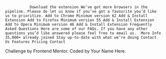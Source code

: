                Download the extension We’ve got more browsers in the pipeline. Please do let us know if you’ve got a favourite you’d like us to prioritize. Add to Chrome Minimum version 62 Add & Install Extension Add to Firefox Minimum version 55 Add & Install Extension Add to Opera Minimum version 46 Add & Install Extension Frequently Asked Questions Here are some of our FAQs. If you have any other questions you’d like answered please feel free to email us.  More Info 35,000+ already joined Stay up-to-date with what we’re doing Contact Us Features Pricing Contact
Challenge by Frontend Mentor. Coded by Your Name Here.